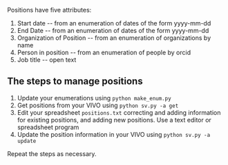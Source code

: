 Positions have five attributes:

1. Start date -- from an enumeration of dates of the form yyyy-mm-dd
1. End Date -- from an enumeration of dates of the form yyyy-mm-dd
1. Organization of Position -- from an enumeration of organizations by name
1. Person in position -- from an enumeration of people by orcid
1. Job title -- open text

## The steps to manage positions

1. Update your enumerations using `python make_enum.py`
1. Get positions from your VIVO using `python sv.py -a get`
1. Edit your spreadsheet `positions.txt` correcting and adding information for existing positions,
and adding new positions.  Use a text editor or spreadsheet program
1. Update the position information in your VIVO using `python sv.py -a update`

Repeat the steps as necessary.  
